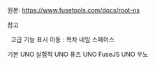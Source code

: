 원본: https://www.fusetools.com/docs/root-ns

참고

  고급 기능 표시
이동 :
목차
네임 스페이스

기본 UNO
실험적 UNO
퓨즈 UNO
FuseJS UNO
우노
